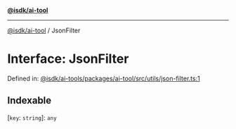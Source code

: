 [**@isdk/ai-tool**](../README.md)

***

[@isdk/ai-tool](../globals.md) / JsonFilter

# Interface: JsonFilter

Defined in: [@isdk/ai-tools/packages/ai-tool/src/utils/json-filter.ts:1](https://github.com/isdk/ai-tool.js/blob/209a87173b5eabb2f81db6ea9a6784f34c24e271/src/utils/json-filter.ts#L1)

## Indexable

\[`key`: `string`\]: `any`
